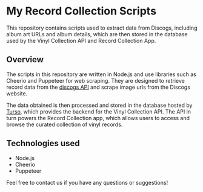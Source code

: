 # My Record Collection Scripts

This repository contains scripts used to extract data from Discogs, including album art URLs and album details, which are then stored in the database used by the Vinyl Collection API and Record Collection App.

## Overview

The scripts in this repository are written in Node.js and use libraries such as Cheerio and Puppeteer for web scraping. They are designed to retrieve record data from the [discogs API](https://www.discogs.com/developers) and scrape image urls from the Discogs website.

The data obtained is then processed and stored in the database hosted by [Turso](https://turso.tech/), which provides the backend for the Vinyl Collection API. The API in turn powers the Record Collection app, which allows users to access and browse the curated collection of vinyl records.

## Technologies used

- Node.js
- Cheerio
- Puppeteer


Feel free to contact us if you have any questions or suggestions!